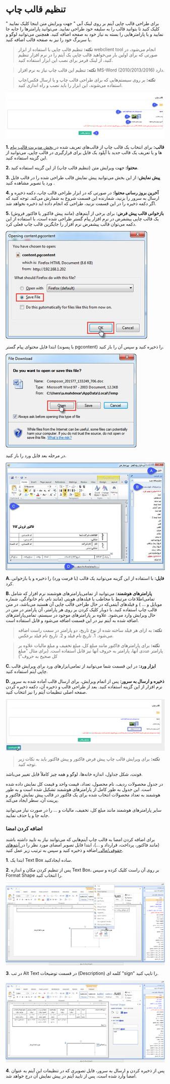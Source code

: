 # تنظیم قالب چاپ

برای طراحی قالب چاپی آیتم بر روی لینک آبی " جهت ویرایش متن اینجا کلیک نمایید " کلیک کنید تا بتوانید قالب را به سلیقه خود طراحی نمایید. می‌توانید پارامترها را جابه جا نمایید و یا پارامترهایی را بسته به نیاز خود به صفحه اضافه کنید. همچنین می‌توانید لوگو و یا سربرگ خود را نیز به صفحه قالب اضافه کنید.

>  **نکته:** تنظیم قالب چاپی با استفاده از ابزار webclient tool انجام می‌شود، در صورتی که برای اولین بار می‌خواهید قالب چاپی یک آیتم را در نرم افزار تنظیم کنید، از لینک قرمز برای نصب این ابزار استفاده کنید.


> **نکته:** تنظیم این قالب چاپ نیاز به نرم افزار MS-Word (2010/2013/2016) دارد.

> **نکته:** بر روی سیستم‌هایی که برای طراحی قالب چاپ و یا ارسال فکس/چاپ استفاده می‌شوند، این ابزار را باید نصب و راه اندازی کنید.


![](printpreviewdesign1.png)

**1. قالب:** برای انتخاب یک قالب چاپ از  قالب‌های تعریف شده در[ بخش مدیریت قالب پیام ](https://github.com/1stco/PayamGostarDocs/blob/master/help%202.5.4/Basic-Information/Model-message-management/Model-message-management.md)ها  و یا تعریف یک قالب جدید با آپلود یک فایل برای قرارگیری در قالب چاپی، می‌توانید از این گزینه استفاده کنید.

**2. محتوا:** جهت ویرایش متن (تنظیم قالب چاپ) از این گزینه استفاده کنید.

**3.  پیش نمایش:**  از این بخش می‌توانید پیش نمایش قالب طراحی شده را در قالب فایل ورد یا تصویر مشاهده کنید .

**4. آخرین بروز رسانی محتوا:** در صورتی که در ابزار طراحی قالب چاپ، دکمه ذخیره و ارسال به سرور را بزنید، شمارنده این قسمت شروع به شمارش می‌کند. توجه کنید که اگر دکمه ذخیره را در این قسمت نزنید، طراحی که انجام داده اید ذخیره نخواهد شد.

**5. بازخوانی قالب پیش فرض:** برای برخی از آیتم‌های (مانند پیش فاکتور یا فاکتور فروش) یک قالب چاپی پیشفرض در نرم افزار پیام گستر طراحی شده است، با استفاده از این دکمه می‌توان قالب پیشفرض نرم افزار را جایگزین قالب چاپ فعلی کرد.

![](printpreviewdesign2.jpg)

ابتدا فایل محتوای پیام گستر (با پسوند pgcontent) را ذخیره کنید و سپس آن را باز کنید.

![](printpreviewdesign4.jpg)


در مرحله بعد فایل ورد را باز کنید.

![](printpreviewdesign5.jpg)

**A. فایل:** با استفاده از این گزینه می‌توانید یک قالب (با فرمت ورد) را ذخیره و یا بازخوانی کرد.

**B. پارامترهای هوشمند:** می‌توانید از تمامی‌پارامترهای هوشمند نرم افزار که شامل تمامی‌اطلاعات مرتبط با مخاطب یا فیلدهای هویتی (مانند نام، نام خانوادگی، شماره موبایل و ... ) و فیلدهای آیتمی‌که در حال طراحی قالب چاپی آن هستید می‌باشد، در متن قالب چاپ استفاده کنید. با دوبار کلیک کردن بر روی هر پارامتر، آن پارامتر در متن در حال ویرایش وارد می‌شود. علاوه بر پارامترهای موجود در سیستم، تمامی‌پارامترهای اضافه شده به آیتم نیز در این قسمت اضافه می‌شود و قابل استفاده است.

> **نکته:** به ازای هر فیلد ساخته شده از نوع تاریخ، دو پارامتر در سمت راست اضافه می‌شود. 1. تاریخ نام فیلد و 2. تاریخ نام فیلد برعکس.

> **نکته:** برای پارامترهای فاکتور مانند مبلغ کل، مبلغ تخفیف و مبلغ مالیات علاوه بر پارامتر عددی آنها، پارامتر به حروف آنها نیز قابل استفاده است. (برای مثال "مبلغ کل صحیح به حروف")

**C. ابزار ورد:** در این قسمت شما می‌توانید از تمامی‌ابزارهای ورد برای ویرایش قالب چاپی آیتم استفاده کنید.

**D. ذخیره و ارسال به سرور:** پس از اتمام ویرایش، برای ارسال قالب آماده شده به سرور نرم افزار از این گزینه استفاده کنید. بعد از طراحی قالب و ذخیره آن، دکمه ذخیره کردن صفحه اصلی تنظیمات آیتم را نیز انتخاب کنید.

![](printpreviewdesign9.png)

> **نکته:** برای ویرایش قالب چاپ پیش فرض فاکتور و پیش فاکتور باید به نکات زیر توجه کنید.

فونت، شکل جداول، اندازه خانه‌ها، لوگو و همه چیز کاملاً قابل تغییر می‌باشد.

در جدول محصولات ردیف، نام محصول، تعداد، قیمت واحد و قیمت کل نمایش داده شده است. این جدول به طور کامل از پارامترهای هوشمند تشکیل شده است و به طور هوشمند به تعداد محصولات انتخاب شده برای یک فاکتور در قالب پیش نمایش فاکتور و پرینت آن، سطر ایجاد می‌کند.

سایر پارامترهای هوشمند مانند مبلغ کل، تخفیف، مالیات و ... را در صورت نیاز می‌توانید جابه جا و یا حذف نمایید.

### اضافه کردن امضا

برای اضافه کردن امضا به قالب چاپ آیتم‌هایی که می‌توانند نیاز به تایید داشته باشند (مانند فاکتور، پرداخت، قرارداد و ...)، ابتدا فایل تصویر امضای مورد نظر را در[  آیتم‌های حقوقی/مالی ](https://github.com/1stco/PayamGostarDocs/blob/master/help2.5.4/Settings/Personalization-crm/Overview/General-information/Legal-financial-items/Legal-financial-items.md) اضافه و ذخیره کنید و سپس به ترتیب زیر عمل کنید.

**1**. ابتدا یک Text Box ساده ایجادکنید.

**2**. پس از تنظیم کردن مکان و اندازه Text Box، بر روی آن راست کلیک کرده و سپس Format Shape را انتخاب کنید.

![](printpreviewdesign7.png)

**3**. در تب Alt Text در قسمت توضیحات (Description) کلمه ای "sign" را تایپ کنید.

![](printpreviewdesign8.png)

**4**. پس از ذخیره کردن و ارسال به سرور، فایل تصویری که در تنظیمات این آیتم به عنوان امضا وارد شده است، پس از تایید آیتم در پیش نمایش آن درج خواهد شد.

